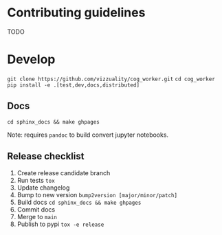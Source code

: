 # Contributing guidelines

TODO

# Develop

`git clone https://github.com/vizzuality/cog_worker.git`
`cd cog_worker`
`pip install -e .[test,dev,docs,distributed]`

## Docs

`cd sphinx_docs && make ghpages`

Note: requires `pandoc` to build convert jupyter notebooks.

## Release checklist

 1. Create release candidate branch
 2. Run tests `tox`
 3. Update changelog
 4. Bump to new version `bump2version [major/minor/patch]`
 5. Build docs `cd sphinx_docs && make ghpages`
 6. Commit docs
 7. Merge to `main`
 8. Publish to pypi `tox -e release`

